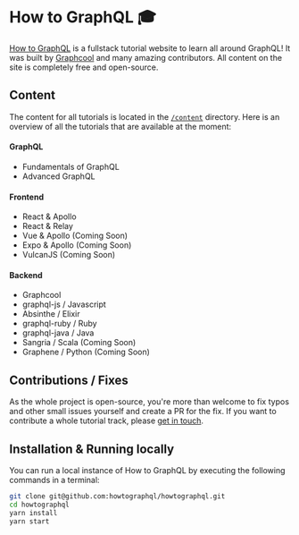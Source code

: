 # How to GraphQL 🎓

[How to GraphQL](https://www.howtographql.com) is a fullstack tutorial website to learn all around GraphQL! It was built by [Graphcool](https://www.graph.cool) and many amazing contributors. All content on the site is completely free and open-source.


## Content

The content for all tutorials is located in the  [`/content`](https://github.com/howtographql/howtographql/tree/master/content) directory. Here is an overview of all the tutorials that are available at the moment:

#### GraphQL

- Fundamentals of GraphQL
- Advanced GraphQL

#### Frontend

- React & Apollo
- React & Relay
- Vue & Apollo (Coming Soon) 
- Expo & Apollo (Coming Soon) 
- VulcanJS (Coming Soon)

#### Backend

- Graphcool
- graphql-js / Javascript
- Absinthe / Elixir
- graphql-ruby / Ruby
- graphql-java / Java 
- Sangria / Scala (Coming Soon)
- Graphene / Python (Coming Soon)


## Contributions / Fixes

As the whole project is open-source, you're more than welcome to fix typos and other small issues yourself and create a PR for the fix. If you want to contribute a whole tutorial track, please [get in touch](mailto:nikolas@graph.cool). 

## Installation & Running locally

You can run a local instance of How to GraphQL by executing the following commands in a terminal:

```sh
git clone git@github.com:howtographql/howtographql.git
cd howtographql
yarn install
yarn start
```
